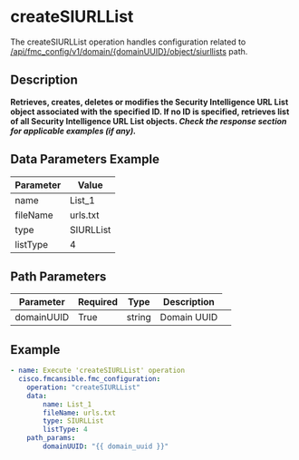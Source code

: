 # createSIURLList

The createSIURLList operation handles configuration related to [/api/fmc_config/v1/domain/{domainUUID}/object/siurllists](/paths//api/fmc_config/v1/domain/{domain_uuid}/object/siurllists.md) path.&nbsp;
## Description
**Retrieves, creates, deletes or modifies the Security Intelligence URL List object associated with the specified ID. If no ID is specified, retrieves list of all Security Intelligence URL List objects. _Check the response section for applicable examples (if any)._**

## Data Parameters Example
| Parameter | Value |
| --------- | -------- |
| name | List_1 |
| fileName | urls.txt |
| type | SIURLList |
| listType | 4 |

## Path Parameters
| Parameter | Required | Type | Description |
| --------- | -------- | ---- | ----------- |
| domainUUID | True | string <td colspan=3> Domain UUID |

## Example
```yaml
- name: Execute 'createSIURLList' operation
  cisco.fmcansible.fmc_configuration:
    operation: "createSIURLList"
    data:
        name: List_1
        fileName: urls.txt
        type: SIURLList
        listType: 4
    path_params:
        domainUUID: "{{ domain_uuid }}"

```